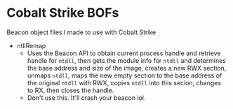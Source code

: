 # Cobalt Strike BOFs
Beacon object files I made to use with Cobalt Strike

- ntllRemap
  - Uses the Beacon API to obtain current process handle and retrieve handle for `ntdll`, then gets the module info for `ntdll` and determines the base address and size of the image, creates a new RWX section, unmaps `ntdll`, maps the new empty section to the base address of the original `ntdll` with RWX, copies `ntdll` into this secion, changes to RX, then closes the handle.
  - Don't use this. It'll crash your beacon lol.

